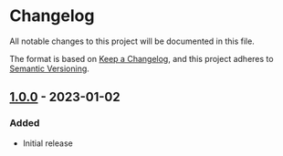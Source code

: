 # Changelog
All notable changes to this project will be documented in this file.

The format is based on [Keep a Changelog](https://keepachangelog.com/en/1.0.0/),
and this project adheres to [Semantic Versioning](https://semver.org/spec/v2.0.0.html).

## [1.0.0] - 2023-01-02
### Added
- Initial release

[1.0.0]: https://github.com/Skycoder42/etebase-dart/releases/tag/etebase%2Fv1.0.0
